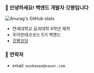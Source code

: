### 💋 안녕하세요! 백엔드 개발자 **깃짱**입니다

![Anurag's GitHub stats](https://github-readme-stats.vercel.app/api?username=gitchannn&show_icons=true&theme=vue)

- 연세대학교 공과대학 4학년 재학
- 우아한테크코스 5기 백엔드
- <a href="https://engineerinsight.tistory.com/" target="_blank">깃짱코딩</a>

### 💋 연락처

- email: `eunkeeee@naver.com`
